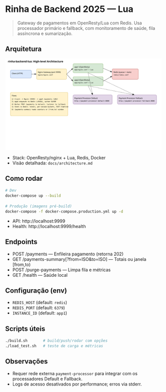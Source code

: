 # Rinha de Backend 2025 — Lua

> Gateway de pagamentos em OpenResty/Lua com Redis. Usa processador primário e fallback, com monitoramento de saúde, fila assíncrona e sumarização.

## Arquitetura

![architecture](docs/architecture.svg)

- Stack: OpenResty/nginx + Lua, Redis, Docker
- Visão detalhada: `docs/architecture.md`

## Como rodar

```bash
# Dev
docker-compose up --build

# Produção (imagens pré‑build)
docker-compose -f docker-compose.production.yml up -d
```

- API: http://localhost:9999
- Health: http://localhost:9999/health

## Endpoints

- POST /payments — Enfileira pagamento (retorna 202)
- GET /payments-summary[?from=ISO&to=ISO] — Totais ou janela [from,to)
- POST /purge-payments — Limpa fila e métricas
- GET /health — Saúde local

## Configuração (env)

- `REDIS_HOST` (default: `redis`)
- `REDIS_PORT` (default: `6379`)
- `INSTANCE_ID` (default: `app1`)

## Scripts úteis

```bash
./build.sh       # build/push/rodar com opções
./load_test.sh   # teste de carga e métricas
```

## Observações

- Requer rede externa `payment-processor` para integrar com os processadores Default e Fallback.
- Logs de acesso desativados por performance; erros via stderr.
